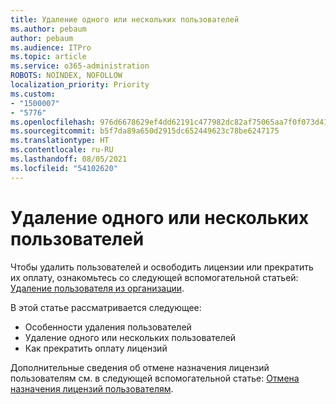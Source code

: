 ```yaml
---
title: Удаление одного или нескольких пользователей
ms.author: pebaum
author: pebaum
ms.audience: ITPro
ms.topic: article
ms.service: o365-administration
ROBOTS: NOINDEX, NOFOLLOW
localization_priority: Priority
ms.custom:
- "1500007"
- "5776"
ms.openlocfilehash: 976d6678629ef4dd62191c477982dc82af75065aa7f0f073d41dd6f718fdd040
ms.sourcegitcommit: b5f7da89a650d2915dc652449623c78be6247175
ms.translationtype: HT
ms.contentlocale: ru-RU
ms.lasthandoff: 08/05/2021
ms.locfileid: "54102620"
---
```

# <a name="delete-one-or-more-users"></a>Удаление одного или нескольких пользователей

Чтобы удалить пользователей и освободить лицензии или прекратить их оплату, ознакомьтесь со следующей вспомогательной статьей: [Удаление пользователя из организации](https://docs.microsoft.com/microsoft-365/admin/add-users/delete-a-user?view=o365-worldwide).

В этой статье рассматривается следующее:

- Особенности удаления пользователей
- Удаление одного или нескольких пользователей
- Как прекратить оплату лицензий

Дополнительные сведения об отмене назначения лицензий пользователям см. в следующей вспомогательной статье: [Отмена назначения лицензий пользователям](https://docs.microsoft.com/microsoft-365/admin/manage/remove-licenses-from-users?view=o365-worldwide).